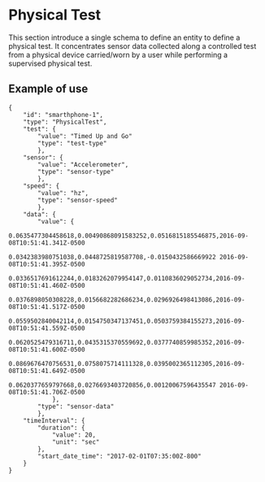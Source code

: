 # Physical Test

This section introduce a single schema to define an entity to define a physical test. It concentrates sensor data collected along a controlled test from a physical device carried/worn by a user while performing a supervised physical test.

## Example of use
```
{
    "id": "smarthphone-1",
    "type": "PhysicalTest",
    "test": {
        "value": "Timed Up and Go"
        "type": "test-type"
        },
    "sensor": {
        "value": "Accelerometer",
        "type": "sensor-type"
        },
    "speed": {
        "value": "hz",
        "type": "sensor-speed"
        },
    "data": {
        "value": { 
                0.0635477304458618,0.00490868091583252,0.0516815185546875,2016-09-08T10:51:41.341Z-0500
                0.0342383980751038,0.0448725819587708,-0.0150432586669922 2016-09-08T10:51:41.395Z-0500
                0.0336517691612244,0.0183262079954147,0.0110836029052734,2016-09-08T10:51:41.460Z-0500
                0.0376898050308228,0.0156682282686234,0.0296926498413086,2016-09-08T10:51:41.517Z-0500
                0.0559502840042114,0.0154750347137451,0.0503759384155273,2016-09-08T10:51:41.559Z-0500
                0.0620525479316711,0.0435315370559692,0.0377740859985352,2016-09-08T10:51:41.600Z-0500
                0.0869676470756531,0.0758075714111328,0.0395002365112305,2016-09-08T10:51:41.649Z-0500
                0.0620377659797668,0.0276693403720856,0.00120067596435547 2016-09-08T10:51:41.706Z-0500
            },
        "type": "sensor-data"
        },
    "timeInterval": {
        "duration": {
            "value": 20,
            "unit": "sec"
        },
        "start_date_time": "2017-02-01T07:35:00Z-800"
    }
}
```


